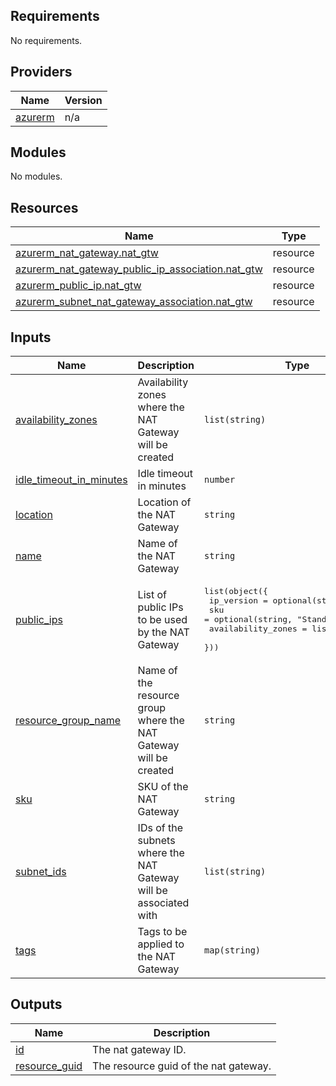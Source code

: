 <!-- BEGIN_TF_DOCS -->
## Requirements

No requirements.

## Providers

| Name | Version |
|------|---------|
| <a name="provider_azurerm"></a> [azurerm](#provider\_azurerm) | n/a |

## Modules

No modules.

## Resources

| Name | Type |
|------|------|
| [azurerm_nat_gateway.nat_gtw](https://registry.terraform.io/providers/hashicorp/azurerm/latest/docs/resources/nat_gateway) | resource |
| [azurerm_nat_gateway_public_ip_association.nat_gtw](https://registry.terraform.io/providers/hashicorp/azurerm/latest/docs/resources/nat_gateway_public_ip_association) | resource |
| [azurerm_public_ip.nat_gtw](https://registry.terraform.io/providers/hashicorp/azurerm/latest/docs/resources/public_ip) | resource |
| [azurerm_subnet_nat_gateway_association.nat_gtw](https://registry.terraform.io/providers/hashicorp/azurerm/latest/docs/resources/subnet_nat_gateway_association) | resource |

## Inputs

| Name | Description | Type | Default | Required |
|------|-------------|------|---------|:--------:|
| <a name="input_availability_zones"></a> [availability\_zones](#input\_availability\_zones) | Availability zones where the NAT Gateway will be created | `list(string)` | <pre>[<br>  "1",<br>  "2",<br>  "3"<br>]</pre> | no |
| <a name="input_idle_timeout_in_minutes"></a> [idle\_timeout\_in\_minutes](#input\_idle\_timeout\_in\_minutes) | Idle timeout in minutes | `number` | `4` | no |
| <a name="input_location"></a> [location](#input\_location) | Location of the NAT Gateway | `string` | n/a | yes |
| <a name="input_name"></a> [name](#input\_name) | Name of the NAT Gateway | `string` | n/a | yes |
| <a name="input_public_ips"></a> [public\_ips](#input\_public\_ips) | List of public IPs to be used by the NAT Gateway | <pre>list(object({<br>    ip_version         = optional(string, "IPv4")<br>    sku                = optional(string, "Standard")<br>    availability_zones = list(string)<br>  }))</pre> | n/a | yes |
| <a name="input_resource_group_name"></a> [resource\_group\_name](#input\_resource\_group\_name) | Name of the resource group where the NAT Gateway will be created | `string` | n/a | yes |
| <a name="input_sku"></a> [sku](#input\_sku) | SKU of the NAT Gateway | `string` | `"Standard"` | no |
| <a name="input_subnet_ids"></a> [subnet\_ids](#input\_subnet\_ids) | IDs of the subnets where the NAT Gateway will be associated with | `list(string)` | n/a | yes |
| <a name="input_tags"></a> [tags](#input\_tags) | Tags to be applied to the NAT Gateway | `map(string)` | n/a | yes |

## Outputs

| Name | Description |
|------|-------------|
| <a name="output_id"></a> [id](#output\_id) | The nat gateway ID. |
| <a name="output_resource_guid"></a> [resource\_guid](#output\_resource\_guid) | The resource guid of the nat gateway. |
<!-- END_TF_DOCS -->